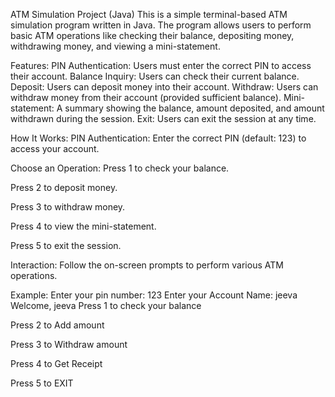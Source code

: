 ATM Simulation Project (Java)
This is a simple terminal-based ATM simulation program written in Java. The program allows users to perform basic ATM operations like checking their balance, depositing money, withdrawing money, and viewing a mini-statement.

Features:
PIN Authentication: Users must enter the correct PIN to access their account.
Balance Inquiry: Users can check their current balance.
Deposit: Users can deposit money into their account.
Withdraw: Users can withdraw money from their account (provided sufficient balance).
Mini-statement: A summary showing the balance, amount deposited, and amount withdrawn during the session.
Exit: Users can exit the session at any time.

How It Works:
PIN Authentication: Enter the correct PIN (default: 123) to access your account.

Choose an Operation:
Press 1 to check your balance.

Press 2 to deposit money.

Press 3 to withdraw money.

Press 4 to view the mini-statement.

Press 5 to exit the session.

Interaction: Follow the on-screen prompts to perform various ATM operations.

Example:
Enter your pin number:
123
Enter your Account Name:
jeeva
Welcome, jeeva
Press 1 to check your balance

Press 2 to Add amount

Press 3 to Withdraw amount

Press 4 to Get Receipt

Press 5 to EXIT
